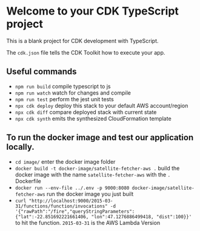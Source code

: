 # Welcome to your CDK TypeScript project

This is a blank project for CDK development with TypeScript.

The `cdk.json` file tells the CDK Toolkit how to execute your app.

## Useful commands

- `npm run build` compile typescript to js
- `npm run watch` watch for changes and compile
- `npm run test` perform the jest unit tests
- `npx cdk deploy` deploy this stack to your default AWS account/region
- `npx cdk diff` compare deployed stack with current state
- `npx cdk synth` emits the synthesized CloudFormation template

## To run the docker image and test our application locally.

- `cd image/` enter the docker image folder
- `docker build -t docker-image/satellite-fetcher-aws .` build the docker image with the name `satellite-fetcher-aws` with the `.` Dockerfile
- `docker run --env-file ../.env -p 9000:8080 docker-image/satellite-fetcher-aws` run the docker image you just built
- `curl "http://localhost:9000/2015-03-31/functions/function/invocations" -d '{"rawPath":"/fire","queryStringParameters": {"lat":-22.851692221661406, "lon":47.1276886499418, "dist":100}}'` to hit the function. `2015-03-31` is the AWS Lambda Version
